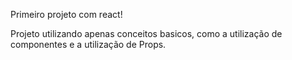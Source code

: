 Primeiro projeto com react!

Projeto utilizando apenas conceitos basicos, como a utilização de componentes e a utilização de Props.
